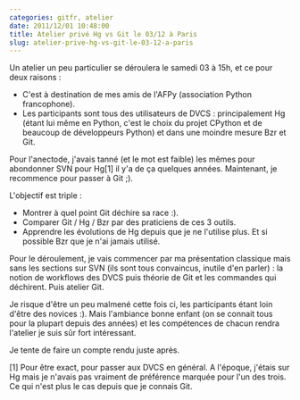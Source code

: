 ```yaml
---
categories: gitfr, atelier
date: 2011/12/01 10:48:00
title: Atelier privé Hg vs Git le 03/12 à Paris
slug: atelier-prive-hg-vs-git-le-03-12-a-paris
---
```


Un atelier un peu particulier se déroulera le samedi 03 à 15h, et ce pour deux
raisons :

* C'est à destination de mes amis de l'AFPy (association Python francophone).
* Les participants sont tous des utilisateurs de DVCS : principalement Hg (étant
  lui même en Python, c'est le choix du projet CPython et de beaucoup de 
  développeurs Python) et dans une moindre mesure Bzr et Git.

Pour l'anectode, j'avais tanné (et le mot est faible) les mêmes pour abondonner
SVN pour Hg[1] il y'a de ça quelques années. Maintenant, je recommence pour
passer à Git ;).

L'objectif est triple :

* Montrer à quel point Git déchire sa race :).
* Comparer Git / Hg / Bzr par des praticiens de ces 3 outils.
* Apprendre les évolutions de Hg depuis que je ne l'utilise plus. Et si possible
  Bzr que je n'ai jamais utilisé.

Pour le déroulement, je vais commencer par ma présentation classique mais sans
les sections sur SVN (ils sont tous convaincus, inutile d'en parler) : la notion
de workflows des DVCS puis théorie de Git et les commandes qui déchirent. Puis
atelier Git.

Je risque d'être un peu malmené cette fois ci, les participants étant loin
d'être des novices :). Mais l'ambiance bonne enfant (on se connait tous pour la
plupart depuis des années) et les compétences de chacun rendra l'atelier je suis
sûr fort intéressant. 

Je tente de faire un compte rendu juste après.


[1] Pour être exact, pour passer aux DVCS en général. A l'époque, j'étais sur
Hg mais je n'avais pas vraiment de préférence marquée pour l'un des trois. Ce
qui n'est plus le cas depuis que je connais Git.
